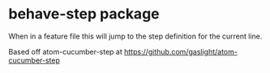 # behave-step package

When in a feature file this will jump to the step definition for the current line.

Based off atom-cucumber-step at https://github.com/gaslight/atom-cucumber-step
